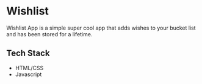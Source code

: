 
# Wishlist

Wishlist App is  a simple super cool app that adds wishes to your bucket list and has been stored for a lifetime.


## Tech Stack

- HTML/CSS
- Javascript

